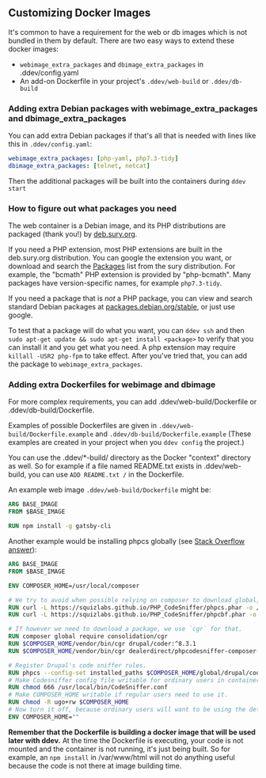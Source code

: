 ## Customizing Docker Images

It's common to have a requirement for the web or db images which is not bundled in them by default. There are two easy ways to extend these docker images:

* `webimage_extra_packages` and `dbimage_extra_packages` in .ddev/config.yaml
* An add-on Dockerfile in your project's `.ddev/web-build` or `.ddev/db-build`

### Adding extra Debian packages with webimage_extra_packages and dbimage_extra_packages

You can add extra Debian packages if that's all that is needed with lines like this in `.ddev/config.yaml`:

```yaml
webimage_extra_packages: [php-yaml, php7.3-tidy]
dbimage_extra_packages: [telnet, netcat]

```

Then the additional packages will be built into the containers during `ddev start`

### How to figure out what packages you need

The web container is a Debian image, and its PHP distributions are packaged (thank you!) by [deb.sury.org](https://deb.sury.org/).

If you need a PHP extension, most PHP extensions are built in the deb.sury.org distribution. You can google the extension you want, or download and search the [Packages](https://packages.sury.org/php/dists/buster/main/binary-amd64/Packages) list from the sury distribution. For example, the "bcmath" PHP extension is provided by "php-bcmath". Many packages have version-specific names, for example `php7.3-tidy`.

If you need a package that is *not* a PHP package, you can view and search standard Debian packages at [packages.debian.org/stable](https://packages.debian.org/stable/), or just use google.

To test that a package will do what you want, you can `ddev ssh` and then `sudo apt-get update && sudo apt-get install <package>` to verify that you can install it and you get what you need. A php extension may require `killall -USR2 php-fpm` to take effect. After you've tried that, you can add the package to `webimage_extra_packages`.

### Adding extra Dockerfiles for webimage and dbimage

For more complex requirements, you can add .ddev/web-build/Dockerfile or .ddev/db-build/Dockerfile.

Examples of possible Dockerfiles are given in `.ddev/web-build/Dockerfile.example` and `.ddev/db-build/Dockerfile.example` (These examples are created in your project when you `ddev config` the project.)

You can use the .ddev/*-build/ directory as the Docker "context" directory as well. So for example if a file named README.txt exists in .ddev/web-build, you can use `ADD README.txt /` in the Dockerfile.

An example web image `.ddev/web-build/Dockerfile` might be:

```dockerfile
ARG BASE_IMAGE
FROM $BASE_IMAGE

RUN npm install -g gatsby-cli
```

Another example would be installing phpcs globally (see [Stack Overflow answer](https://stackoverflow.com/questions/61870801/add-global-phpcs-and-drupal-coder-to-ddev-in-custom-dockerfile/61870802#61870802)):

```dockerfile
ARG BASE_IMAGE
FROM $BASE_IMAGE

ENV COMPOSER_HOME=/usr/local/composer

# We try to avoid when possible relying on composer to download global, so in PHPCS case we can use the phar.
RUN curl -L https://squizlabs.github.io/PHP_CodeSniffer/phpcs.phar -o /usr/local/bin/phpcs && chmod +x /usr/local/bin/phpcs
RUN curl -L https://squizlabs.github.io/PHP_CodeSniffer/phpcbf.phar -o /usr/local/bin/phpcbf && chmod +x /usr/local/bin/phpcbf

# If however we need to download a package, we use `cgr` for that.
RUN composer global require consolidation/cgr
RUN $COMPOSER_HOME/vendor/bin/cgr drupal/coder:^8.3.1
RUN $COMPOSER_HOME/vendor/bin/cgr dealerdirect/phpcodesniffer-composer-installer

# Register Drupal's code sniffer rules.
RUN phpcs --config-set installed_paths $COMPOSER_HOME/global/drupal/coder/vendor/drupal/coder/coder_sniffer --verbose
# Make Codesniffer config file writable for ordinary users in container.
RUN chmod 666 /usr/local/bin/CodeSniffer.conf
# Make COMPOSER_HOME writable if regular users need to use it.
RUN chmod -R ugo+rw $COMPOSER_HOME
# Now turn it off, because ordinary users will want to be using the default
ENV COMPOSER_HOME=""
```

**Remember that the Dockerfile is building a docker image that will be used later with ddev.** At the time the Dockerfile is executing, your code is not mounted and the container is not running, it's just being built. So for example, an `npm install` in /var/www/html will not do anything useful because the code is not there at image building time.
